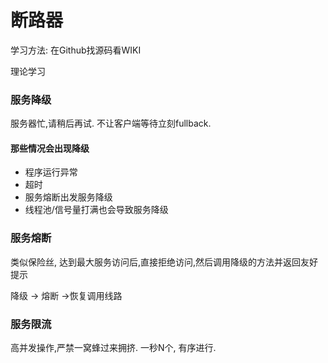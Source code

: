 # 断路器

学习方法: 在Github找源码看WIKI

理论学习

### 服务降级

服务器忙,请稍后再试. 不让客户端等待立刻fullback.

#### 那些情况会出现降级

* 程序运行异常
* 超时
* 服务熔断出发服务降级
* 线程池/信号量打满也会导致服务降级

### 服务熔断

类似保险丝, 达到最大服务访问后,直接拒绝访问,然后调用降级的方法并返回友好提示

降级 -> 熔断 ->恢复调用线路

### 服务限流

高并发操作,严禁一窝蜂过来拥挤. 一秒N个, 有序进行.









